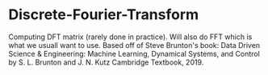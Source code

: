 # Discrete-Fourier-Transform
Computing DFT matrix (rarely done in practice). Will also do FFT which is what we usuall want to use. Based off of Steve Brunton's book: Data Driven Science &amp; Engineering: Machine Learning, Dynamical Systems, and Control by S. L. Brunton and J. N. Kutz Cambridge Textbook, 2019.
